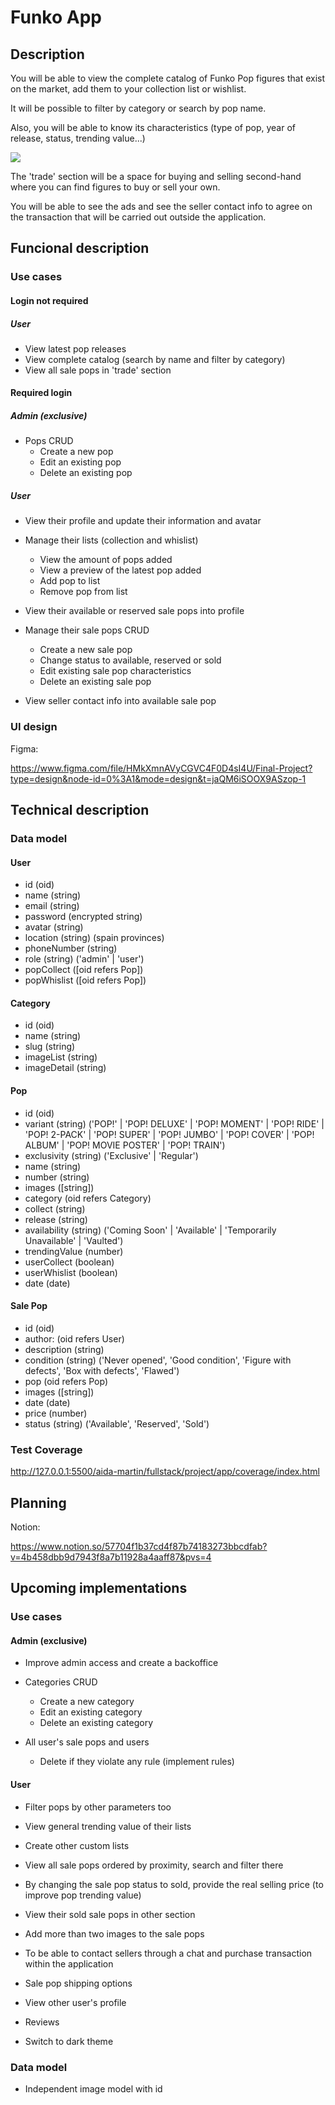 # Funko App

## Description

You will be able to view the complete catalog of Funko Pop figures that exist on the market, add them to your collection list or wishlist.

It will be possible to filter by category or search by pop name.

Also, you will be able to know its characteristics (type of pop, year of release, status, trending value...)

![](https://github.com/Shapphiraa/isdi-parttime-202303/blob/feature/fullstack/staff/aida-martin/fullstack/project/doc/deadpool.gif)

The 'trade' section will be a space for buying and selling second-hand where you can find figures to buy or sell your own.

You will be able to see the ads and see the seller contact info to agree on the transaction that will be carried out outside the application.

## Funcional description

### Use cases

#### Login not required

##### User

- View latest pop releases
- View complete catalog (search by name and filter by category)
- View all sale pops in 'trade' section

#### Required login

##### Admin (exclusive)

- Pops CRUD
    - Create a new pop
    - Edit an existing pop
    - Delete an existing pop

##### User

- View their profile and update their information and avatar

- Manage their lists (collection and whislist)
    - View the amount of pops added
    - View a preview of the latest pop added
    - Add pop to list
    - Remove pop from list

- View their available or reserved sale pops into profile
- Manage their sale pops CRUD
    - Create a new sale pop
    - Change status to available, reserved or sold
    - Edit existing sale pop characteristics
    - Delete an existing sale pop
- View seller contact info into available sale pop

### UI design

Figma:

https://www.figma.com/file/HMkXmnAVyCGVC4F0D4sI4U/Final-Project?type=design&node-id=0%3A1&mode=design&t=jaQM6iSOOX9ASzop-1

## Technical description

### Data model

#### User
- id (oid)
- name (string)
- email (string)
- password (encrypted string)
- avatar (string)
- location (string) (spain provinces)
- phoneNumber (string)
- role (string)  ('admin' | 'user')
- popCollect ([oid refers Pop])
- popWhislist ([oid refers Pop])

#### Category
- id (oid)
- name (string)
- slug (string)
- imageList (string)
- imageDetail (string)

#### Pop
- id (oid)
- variant (string) ('POP!'
      | 'POP! DELUXE'
      | 'POP! MOMENT'
      | 'POP! RIDE'
      | 'POP! 2-PACK'
      | 'POP! SUPER'
      | 'POP! JUMBO'
      | 'POP! COVER'
      | 'POP! ALBUM'
      | 'POP! MOVIE POSTER'
      | 'POP! TRAIN')
- exclusivity (string) ('Exclusive' | 'Regular')
- name (string)
- number (string)
- images ([string])
- category (oid refers Category)
- collect (string)
- release (string)
- availability (string) ('Coming Soon' | 'Available' | 'Temporarily Unavailable' | 'Vaulted')
- trendingValue (number)
- userCollect (boolean)
- userWhislist (boolean)
- date (date)


#### Sale Pop
- id (oid)
- author: (oid refers User)
- description (string)
- condition (string) ('Never opened', 'Good condition', 'Figure with defects', 'Box with defects', 'Flawed')
- pop (oid refers Pop)
- images ([string])
- date (date)
- price (number)
- status (string) ('Available', 'Reserved', 'Sold')


### Test Coverage

http://127.0.0.1:5500/aida-martin/fullstack/project/app/coverage/index.html

## Planning

Notion:

https://www.notion.so/57704f1b37cd4f87b74183273bbcdfab?v=4b458dbb9d7943f8a7b11928a4aaff87&pvs=4

## Upcoming implementations

### Use cases

#### Admin (exclusive)

- Improve admin access and create a backoffice

- Categories CRUD
    - Create a new category
    - Edit an existing category
    - Delete an existing category

- All user's sale pops and users
    - Delete if they violate any rule (implement rules)

#### User

- Filter pops by other parameters too

- View general trending value of their lists
- Create other custom lists

- View all sale pops ordered by proximity, search and filter there
- By changing the sale pop status to sold, provide the real selling price (to improve pop trending value)
- View their sold sale pops in other section
- Add more than two images to the sale pops
- To be able to contact sellers through a chat and purchase transaction within the application
- Sale pop shipping options
- View other user's profile
- Reviews

- Switch to dark theme

### Data model

- Independent image model with id
